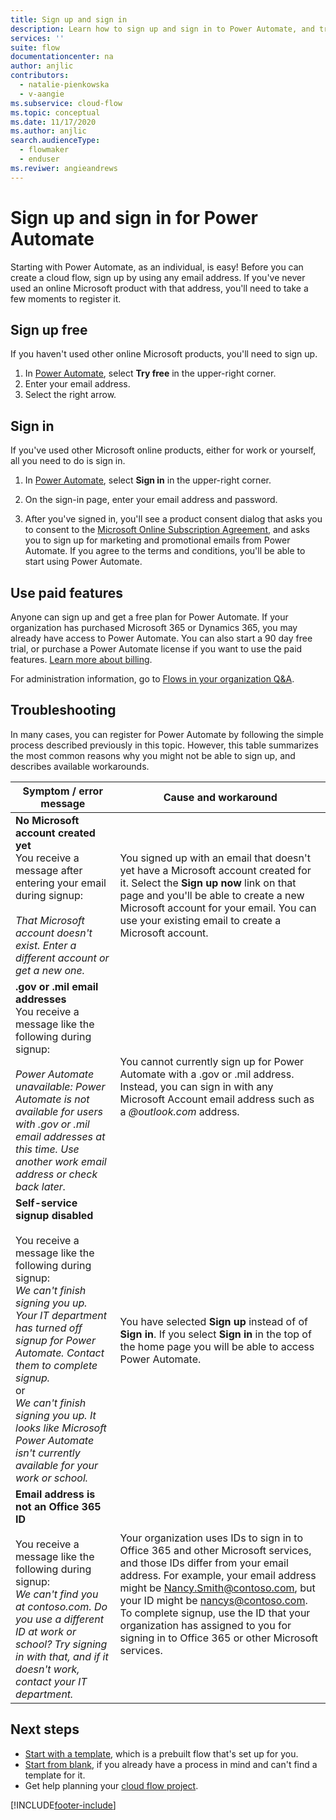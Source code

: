 ```yaml
---
title: Sign up and sign in
description: Learn how to sign up and sign in to Power Automate, and troubleshoot issues with this process.
services: ''
suite: flow
documentationcenter: na
author: anjlic
contributors:
  - natalie-pienkowska
  - v-aangie
ms.subservice: cloud-flow
ms.topic: conceptual
ms.date: 11/17/2020
ms.author: anjlic
search.audienceType: 
  - flowmaker
  - enduser
ms.reviwer: angieandrews
---
```


# Sign up and sign in for Power Automate

Starting with Power Automate, as an individual, is easy! Before you can create a cloud flow, sign up by using any email address. If you've never used an online Microsoft product with that address, you'll need to take a few moments to register it.

## Sign up free

If you haven't used other online Microsoft products, you'll need to sign up.

1. In [Power Automate](https://make.powerautomate.com), select **Try free** in the upper-right corner.
2. Enter your email address.
3. Select the right arrow.

## Sign in

If you've used other Microsoft online products, either for work or yourself, all you need to do is sign in.

1. In [Power Automate](https://make.powerautomate.com), select **Sign in** in the upper-right corner.

1. On the sign-in page, enter your email address and password.
1. After you've signed in, you'll see a product consent dialog that asks you to consent to the [Microsoft Online Subscription Agreement](https://azure.microsoft.com/en-us/support/legal/subscription-agreement/), and asks you to sign up for marketing and promotional emails from Power Automate. If you agree to the terms and conditions, you'll be able to start using Power Automate. 

## Use paid features

Anyone can sign up and get a free plan for Power Automate. If your organization has purchased Microsoft 365 or Dynamics 365, you may already have access to Power Automate. You can also start a 90 day free trial, or purchase a Power Automate license if you want to use the paid features. [Learn more about billing](billing-questions.md).

For administration information, go to [Flows in your organization Q&A](organization-q-and-a.md).

## Troubleshooting
In many cases, you can register for Power Automate by following the simple process described previously in this topic. However, this table summarizes the most common reasons why you might not be able to sign up, and describes available workarounds.


|                                                                                                                                                                                       Symptom / error message                                                                                                                                                                                        |                                                                                                                                                                              Cause and workaround                                                                                                                                                                              |
|------------------------------------------------------------------------------------------------------------------------------------------------------------------------------------------------------------------------------------------------------------------------------------------------------------------------------------------------------------------------------------------------------|--------------------------------------------------------------------------------------------------------------------------------------------------------------------------------------------------------------------------------------------------------------------------------------------------------------------------------------------------------------------------------|
|                                                                                       **No Microsoft account created yet** <br> You receive a message after entering your email during signup:<br><br> *That Microsoft account doesn't exist. Enter a different account or get a new one.*                                                                                       |                                              You signed up with an email that doesn't yet have a Microsoft account created for it. Select the **Sign up now** link on that page and you'll be able to create a new Microsoft account for your email. You can use your existing email to create a Microsoft account.                                               |
|                                                  **.gov or .mil email addresses**<br>You receive a message like the following during signup:<br><br>*Power Automate unavailable: Power Automate is not available for users with .gov or .mil email addresses at this time. Use another work email address or check back later.*                                                  |                                                                                            You cannot currently sign up for Power Automate with a .gov or .mil address. Instead, you can sign in with any Microsoft Account email address such as a *\@outlook.com* address.                                                                                             |
| **Self-service signup disabled**<br><br>You receive a message like the following during signup:<br>*We can't finish signing you up. Your IT department has turned off signup for Power Automate. Contact them to complete signup.* <br>or<br> *We can't finish signing you up. It looks like Microsoft Power Automate isn't currently available for your work or school.* |                                                                                        You have selected **Sign up** instead of of **Sign in**. If you select **Sign in** in the top of the home page you will be able to access Power Automate.                                                                                        |
|                                                   **Email address is not an Office 365 ID**<br><br>You receive a message like the following during signup:<br>*We can't find you at contoso.com.  Do you use a different ID at work or school? Try signing in with that, and if it doesn't work, contact your IT department.*                                                    | Your organization uses IDs to sign in to Office 365 and other Microsoft services, and those IDs differ from your email address. For example, your email address might be Nancy.Smith@contoso.com, but your ID might be nancys@contoso.com. To complete signup, use the ID that your organization has assigned to you for signing in to Office 365 or other Microsoft services. |

## Next steps

* [Start with a template](get-started-logic-template.md), which is a prebuilt flow that's set up for you.
* [Start from blank](get-started-logic-flow.md), if you already have a process in mind and can't find a template for it.
* Get help planning your [cloud flow project](./guidance/planning/introduction.md).



[!INCLUDE[footer-include](includes/footer-banner.md)]
